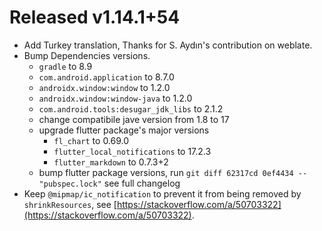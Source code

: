 <!--
Title: Pre-Released or Released: v1.2.3+xx
-->

# Released v1.14.1+54

- Add Turkey translation, Thanks for S. Aydın's contribution on weblate.
- Bump Dependencies versions.
  - `gradle` to 8.9
  - `com.android.application` to 8.7.0
  - `androidx.window:window` to 1.2.0
  - `androidx.window:window-java` to 1.2.0
  - `com.android.tools:desugar_jdk_libs` to 2.1.2
  - change compatibile jave version from 1.8 to 17
  - upgrade flutter package's major versions
    - `fl_chart` to 0.69.0
    - `flutter_local_notifications` to 17.2.3
    - `flutter_markdown` to 0.7.3+2
  - bump flutter package versions,
    run `git diff 62317cd 0ef4434 -- "pubspec.lock"` see full changelog
- Keep `@mipmap/ic_notification` to prevent it from being removed by `shrinkResources`,
  see [https://stackoverflow.com/a/50703322](https://stackoverflow.com/a/50703322).
